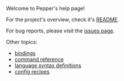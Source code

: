 Welcome to Pepper's help page!

For the project's overview, check it's [README](..).

For bug reports, please visit the [issues page](https://github.com/vamolessa/pepper/issues).

Other topics:
- [bindings](bindings.md)
- [command reference](command_reference.md)
- [language syntax definitions](language_syntax_definitions)
- [config recipes](config_recipes.md)

